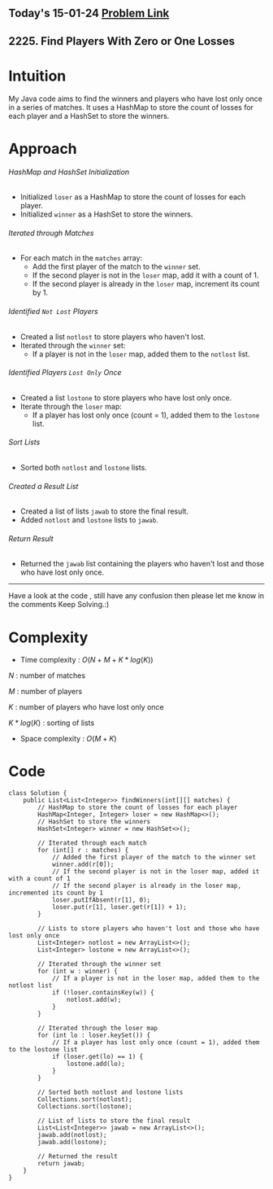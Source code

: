 ## Today's 15-01-24 [Problem Link](https://leetcode.com/problems/find-players-with-zero-or-one-losses/description/?envType=daily-question&envId=2024-01-15)
## 2225. Find Players With Zero or One Losses


# Intuition
<!-- Describe your first thoughts on how to solve this problem. -->
My Java code aims to find the winners and players who have lost only once in a series of matches. It uses a HashMap to store the count of losses for each player and a HashSet to store the winners.

# Approach
<!-- Describe your approach to solving the problem. -->
###### HashMap and HashSet Initialization

- Initialized `loser` as a HashMap to store the count of losses for each player.
- Initialized `winner` as a HashSet to store the winners.

###### Iterated through Matches

- For each match in the `matches` array:
  - Add the first player of the match to the `winner` set.
  - If the second player is not in the `loser` map, add it with a count of 1.
  - If the second player is already in the `loser` map, increment its count by 1.

###### Identified `Not Lost` Players

- Created a list `notlost` to store players who haven't lost.
- Iterated through the `winner` set:
  - If a player is not in the `loser` map, added them to the `notlost` list.

###### Identified Players `Lost Only` Once

- Created a list `lostone` to store players who have lost only once.
- Iterate through the `loser` map:
  - If a player has lost only once (count = 1), added them to the `lostone` list.

###### Sort Lists

- Sorted both `notlost` and `lostone` lists.

###### Created a Result List

- Created a list of lists `jawab` to store the final result.
- Added `notlost` and `lostone` lists to `jawab`.

###### Return Result

- Returned the `jawab` list containing the players who haven't lost and those who have lost only once.
---
Have a look at the code , still have any confusion then please let me know in the comments
Keep Solving.:)


# Complexity
- Time complexity : $O(N + M + K*log(K))$
<!-- Add your time complexity here, e.g. $$O(n)$$ -->
$N$ : number of matches 

$M$ : number of players 

$K$ : number of players who have lost only once

$K*log(K)$ : sorting of lists

- Space complexity : $O(M+K)$
<!-- Add your space complexity here, e.g. $$O(n)$$ -->

# Code
```
class Solution {
    public List<List<Integer>> findWinners(int[][] matches) {
        // HashMap to store the count of losses for each player
        HashMap<Integer, Integer> loser = new HashMap<>();
        // HashSet to store the winners
        HashSet<Integer> winner = new HashSet<>();

        // Iterated through each match
        for (int[] r : matches) {
            // Added the first player of the match to the winner set
            winner.add(r[0]);
            // If the second player is not in the loser map, added it with a count of 1
            // If the second player is already in the loser map, incremented its count by 1
            loser.putIfAbsent(r[1], 0);
            loser.put(r[1], loser.get(r[1]) + 1);
        }

        // Lists to store players who haven't lost and those who have lost only once
        List<Integer> notlost = new ArrayList<>();
        List<Integer> lostone = new ArrayList<>();

        // Iterated through the winner set
        for (int w : winner) {
            // If a player is not in the loser map, added them to the notlost list
            if (!loser.containsKey(w)) {
                notlost.add(w);
            }
        }

        // Iterated through the loser map
        for (int lo : loser.keySet()) {
            // If a player has lost only once (count = 1), added them to the lostone list
            if (loser.get(lo) == 1) {
                lostone.add(lo);
            }
        }

        // Sorted both notlost and lostone lists
        Collections.sort(notlost);
        Collections.sort(lostone);

        // List of lists to store the final result
        List<List<Integer>> jawab = new ArrayList<>();
        jawab.add(notlost);
        jawab.add(lostone);

        // Returned the result
        return jawab;
    }
}

```
